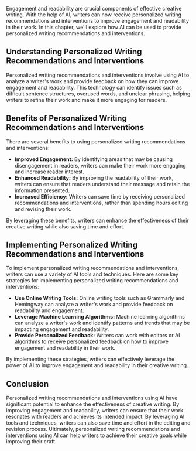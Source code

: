 
Engagement and readability are crucial components of effective creative writing. With the help of AI, writers can now receive personalized writing recommendations and interventions to improve engagement and readability in their work. In this chapter, we'll explore how AI can be used to provide personalized writing recommendations and interventions.

Understanding Personalized Writing Recommendations and Interventions
--------------------------------------------------------------------

Personalized writing recommendations and interventions involve using AI to analyze a writer's work and provide feedback on how they can improve engagement and readability. This technology can identify issues such as difficult sentence structures, overused words, and unclear phrasing, helping writers to refine their work and make it more engaging for readers.

Benefits of Personalized Writing Recommendations and Interventions
------------------------------------------------------------------

There are several benefits to using personalized writing recommendations and interventions:

* **Improved Engagement:** By identifying areas that may be causing disengagement in readers, writers can make their work more engaging and increase reader interest.
* **Enhanced Readability:** By improving the readability of their work, writers can ensure that readers understand their message and retain the information presented.
* **Increased Efficiency:** Writers can save time by receiving personalized recommendations and interventions, rather than spending hours editing and revising their work.

By leveraging these benefits, writers can enhance the effectiveness of their creative writing while also saving time and effort.

Implementing Personalized Writing Recommendations and Interventions
-------------------------------------------------------------------

To implement personalized writing recommendations and interventions, writers can use a variety of AI tools and techniques. Here are some key strategies for implementing personalized writing recommendations and interventions:

* **Use Online Writing Tools:** Online writing tools such as Grammarly and Hemingway can analyze a writer's work and provide feedback on readability and engagement.
* **Leverage Machine Learning Algorithms:** Machine learning algorithms can analyze a writer's work and identify patterns and trends that may be impacting engagement and readability.
* **Provide Personalized Feedback:** Writers can work with editors or AI algorithms to receive personalized feedback on how to improve engagement and readability in their work.

By implementing these strategies, writers can effectively leverage the power of AI to improve engagement and readability in their creative writing.

Conclusion
----------

Personalized writing recommendations and interventions using AI have significant potential to enhance the effectiveness of creative writing. By improving engagement and readability, writers can ensure that their work resonates with readers and achieves its intended impact. By leveraging AI tools and techniques, writers can also save time and effort in the editing and revision process. Ultimately, personalized writing recommendations and interventions using AI can help writers to achieve their creative goals while improving their craft.
